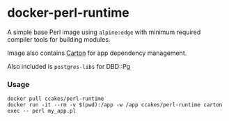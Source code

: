 # docker-perl-runtime

A simple base Perl image using `alpine:edge` with minimum required compiler tools for building modules.

Image also contains [Carton](http://metacpan.org/pod/Carton) for app dependency management.

Also included is `postgres-libs` for DBD::Pg

### Usage

```
docker pull ccakes/perl-runtime
docker run -it --rm -v $(pwd):/app -w /app ccakes/perl-runtime carton exec -- perl my_app.pl
```

